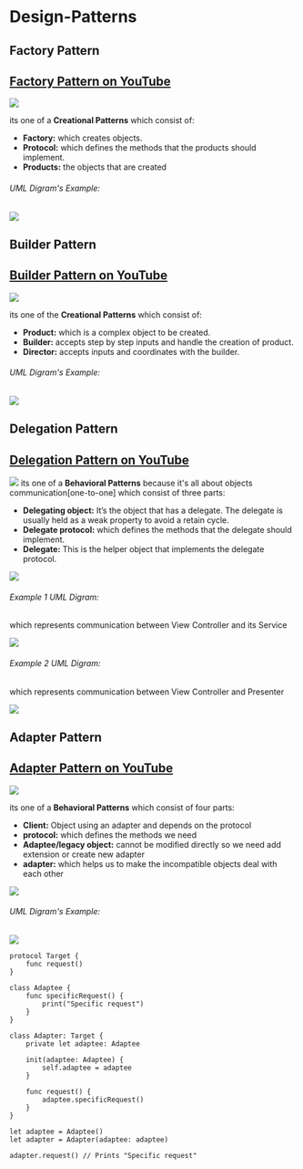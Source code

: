 # Design-Patterns

## Factory Pattern
## [ Factory Pattern on YouTube](https://youtu.be/zZ7Yu2B9N40)
[![](FactoryPattern.playground/Resources/FactoryPattern.png)](https://youtu.be/zZ7Yu2B9N40)

its one of a <b>Creational Patterns</b> which consist of:
- <b>Factory:</b> which creates objects.
- <b>Protocol:</b> which defines the methods that the products should implement.
- <b>Products:</b> the objects that are created

<h6 align="left">UML Digram's Example:</h6>

[![](FactoryPattern.playground/Resources/FactoryPatternExample.png)](https://youtu.be/zZ7Yu2B9N40)

## Builder Pattern
## [ Builder Pattern on YouTube]()
[![](BuilderPattern.playground/Resources/builder-pattern-uml.png)]()

its one of the <b>Creational Patterns</b> which consist of:
- <b>Product:</b> which is a complex object to be created.
- <b>Builder:</b> accepts step by step inputs and handle the creation of product.
- <b>Director:</b> accepts inputs and coordinates with the builder.

<h6 align="left">UML Digram's Example:</h6>

[![](BuilderPattern.playground/Resources/builder-example-uml.png)]()


## Delegation Pattern
## [ Delegation Pattern on YouTube](https://youtu.be/-rZIJxm8B0s)
[![](DelegationPattern/DelegationPattern/Resources/banner.png)](https://youtu.be/-rZIJxm8B0s)
its one of a <b>Behavioral Patterns</b> because it's all about objects communication[one-to-one] which consist of three parts:
- <b>Delegating object:</b> It’s the object that has a delegate. The delegate is usually held as a weak property to avoid a retain cycle.
- <b>Delegate protocol:</b> which defines the methods that the delegate should implement.
- <b>Delegate:</b> This is the helper object that implements the delegate protocol.

[![](Resources/DelegationPattern/Delegation-Pattern.png)](https://youtu.be/-rZIJxm8B0s)
<h6 align="left">Example 1 UML Digram:</h6>which represents communication between View Controller and its Service

[![](Resources/DelegationPattern/delegation-pattern-ex-1.png)]()

<h6 align="left">Example 2 UML Digram:</h6> which represents communication between View Controller and Presenter

[![](Resources/DelegationPattern/delegation-pattern-ex-2.png)]()

## Adapter Pattern
## [ Adapter Pattern on YouTube](https://youtu.be/3TPtH6z6qpM)
[![](AdapterPattern/AdapterPattern/Resources/adapter-banner.png)](https://youtu.be/3TPtH6z6qpM)

its one of a <b>Behavioral Patterns</b> which consist of four parts:
- <b>Client:</b> Object using an adapter and depends on the protocol
- <b>protocol:</b> which defines the methods we need 
- <b>Adaptee/legacy object:</b> cannot be modified directly so we need add extension or create new adapter
- <b>adapter:</b> which helps us to make the incompatible objects deal with each other

[![](AdapterPattern/AdapterPattern/Resources/AdapterPattern.png)](https://youtu.be/3TPtH6z6qpM)
<h6 align="left">UML Digram's Example:</h6>

[![](AdapterPattern/AdapterPattern/Resources/AdapterPattern-example.png)](https://youtu.be/3TPtH6z6qpM)
```
protocol Target {
    func request()
}

class Adaptee {
    func specificRequest() {
        print("Specific request")
    }
}

class Adapter: Target {
    private let adaptee: Adaptee

    init(adaptee: Adaptee) {
        self.adaptee = adaptee
    }

    func request() {
        adaptee.specificRequest()
    }
}

let adaptee = Adaptee()
let adapter = Adapter(adaptee: adaptee)

adapter.request() // Prints "Specific request"
```
